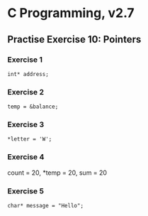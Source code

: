 # C Programming, v2.7
## Practise Exercise 10: Pointers
### Exercise 1
`int* address;`

### Exercise 2
`temp = &balance;`

### Exercise 3
`*letter = 'W';`

### Exercise 4
count = 20, *temp = 20, sum = 20

### Exercise 5
`char* message = "Hello";`